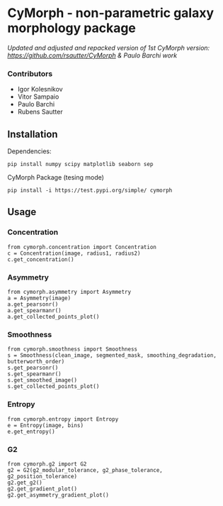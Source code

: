 # CyMorph - non-parametric galaxy morphology package
_Updated and adjusted and repacked version of 1st CyMorph version:
https://github.com/rsautter/CyMorph & Paulo Barchi work_

### Contributors

- Igor Kolesnikov
- Vitor Sampaio
- Paulo Barchi
- Rubens Sautter

## Installation
Dependencies:
```
pip install numpy scipy matplotlib seaborn sep
```
CyMorph Package (tesing mode)
```
pip install -i https://test.pypi.org/simple/ cymorph
```

## Usage


### Concentration
```
from cymorph.concentration import Concentration
c = Concentration(image, radius1, radius2) 
c.get_concentration()
```

### Asymmetry
```
from cymorph.asymmetry import Asymmetry
a = Asymmetry(image) 
a.get_pearsonr()
a.get_spearmanr()
a.get_collected_points_plot()
```

### Smoothness
```
from cymorph.smoothness import Smoothness
s = Smoothness(clean_image, segmented_mask, smoothing_degradation, butterworth_order) 
s.get_pearsonr() 
s.get_spearmanr()
s.get_smoothed_image()
s.get_collected_points_plot()
```


### Entropy
```
from cymorph.entropy import Entropy
e = Entropy(image, bins) 
e.get_entropy()
```


### G2
```
from cymorph.g2 import G2
g2 = G2(g2_modular_tolerance, g2_phase_tolerance, g2_position_tolerance) 
g2.get_g2()
g2.get_gradient_plot()
g2.get_asymmetry_gradient_plot()
```